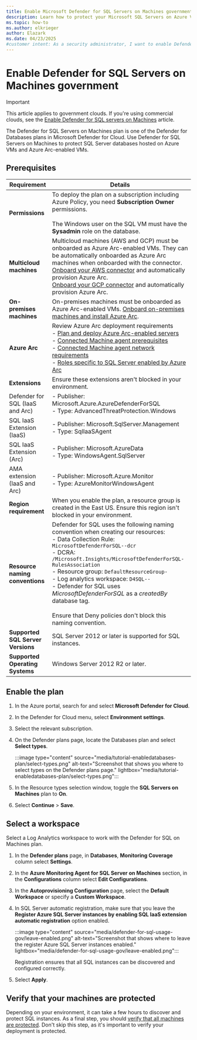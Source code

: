 ```yaml
---
title: Enable Microsoft Defender for SQL Servers on Machines government
description: Learn how to protect your Microsoft SQL Servers on Azure VMs, on government clouds with Microsoft Defender for Cloud.
ms.topic: how-to
ms.author: elkrieger
author: Elazark
ms.date: 04/23/2025
#customer intent: As a security administrator, I want to enable Defender for SQL servers on machines so that I can protect my SQL servers in various environments.
---
```


# Enable Defender for SQL Servers on Machines government

> [!IMPORTANT]
> This article applies to government clouds. If you're using commercial clouds, see the [Enable Defender for SQL servers on Machines](defender-for-sql-usage.md) article.

The Defender for SQL Servers on Machines plan is one of the Defender for Databases plans in Microsoft Defender for Cloud. Use Defender for SQL Servers on Machines to protect SQL Server databases hosted on Azure VMs and Azure Arc-enabled VMs.

## Prerequisites

| Requirement | Details |
|-------------|---------|
| **Permissions** | To deploy the plan on a subscription including Azure Policy, you need **Subscription Owner** permissions. <br> <br> The Windows user on the SQL VM must have the **Sysadmin** role on the database. |
| **Multicloud machines** | Multicloud machines (AWS and GCP) must be onboarded as Azure Arc-enabled VMs. They can be automatically onboarded as Azure Arc machines when onboarded with the connector. <br> [Onboard your AWS connector](quickstart-onboard-aws.md) and automatically provision Azure Arc. <br> [Onboard your GCP connector](quickstart-onboard-gcp.md) and automatically provision Azure Arc. |
| **On-premises machines** | On-premises machines must be onboarded as Azure Arc-enabled VMs. [Onboard on-premises machines and install Azure Arc](/azure/azure-arc/servers/learn/quick-enable-hybrid-vm). |
| **Azure Arc** | Review Azure Arc deployment requirements <br> - [Plan and deploy Azure Arc-enabled servers](/azure/azure-arc/servers/plan-at-scale-deployment) <br> - [Connected Machine agent prerequisites](/azure/azure-arc/servers/prerequisites) <br> - [Connected Machine agent network requirements](/azure/azure-arc/servers/network-requirements) <br> - [Roles specific to SQL Server enabled by Azure Arc](/sql/relational-databases/security/authentication-access/server-level-roles#roles-specific-to-sql-server-enabled-by-azure-arc) |
| **Extensions**| Ensure these extensions aren't blocked in your environment. | 
| Defender for SQL (IaaS and Arc)| - Publisher: Microsoft.Azure.AzureDefenderForSQL<br>  - Type: AdvancedThreatProtection.Windows |
| SQL IaaS Extension (IaaS)| - Publisher: Microsoft.SqlServer.Management<br>  - Type: SqlIaaSAgent |
| SQL IaaS Extension (Arc)| - Publisher: Microsoft.AzureData<br>  - Type: WindowsAgent.SqlServer|
| AMA extension (IaaS and Arc) | - Publisher: Microsoft.Azure.Monitor<br>  - Type: AzureMonitorWindowsAgent |
| **Region requirement** | When you enable the plan, a resource group is created in the East US. Ensure this region isn't blocked in your environment. |
| **Resource naming conventions** | Defender for SQL uses the following naming convention when creating our resources: <br> - Data Collection Rule: `MicrosoftDefenderForSQL--dcr` <br> - DCRA: `/Microsoft.Insights/MicrosoftDefenderForSQL-RulesAssociation` <br> - Resource group: `DefaultResourceGroup-` <br> - Log analytics workspace: `D4SQL--` <br> - Defender for SQL uses *MicrosoftDefenderForSQL* as a *createdBy* database tag. <br><br> Ensure that Deny policies don't block this naming convention. |
| **Supported SQL Server Versions**| SQL Server 2012 or later is supported for SQL instances. |
| **Supported Operating Systems**| Windows Server 2012 R2 or later. |

## Enable the plan

1. In the Azure portal, search for and select **Microsoft Defender for Cloud**.

1. In the Defender for Cloud menu, select **Environment settings**.

1. Select the relevant subscription.

1. On the Defender plans page, locate the Databases plan and select **Select types**.

    :::image type="content" source="media/tutorial-enabledatabases-plan/select-types.png" alt-text="Screenshot that shows you where to select types on the Defender plans page." lightbox="media/tutorial-enabledatabases-plan/select-types.png":::

1. In the Resource types selection window, toggle the **SQL Servers on Machines** plan to **On**.

1. Select **Continue** > **Save**.

## Select a workspace

Select a Log Analytics workspace to work with the Defender for SQL on Machines plan.

1. In the **Defender plans** page, in **Databases**, **Monitoring Coverage** column select **Settings**.

1. In the **Azure Monitoring Agent for SQL Server on Machines** section, in the **Configurations** column select **Edit Configurations**.

1. In the **Autoprovisioning Configuration** page, select the **Default Workspace** or specify a **Custom Workspace**.

1. In SQL Server automatic registration, make sure that you leave the **Register Azure SQL Server instances by enabling SQL IaaS extension automatic registration** option enabled.

    :::image type="content" source="media/defender-for-sql-usage-gov/leave-enabled.png" alt-text="Screenshot that shows where to leave the register Azure SQL Server instances enabled." lightbox="media/defender-for-sql-usage-gov/leave-enabled.png":::

    Registration ensures that all SQL instances can be discovered and configured correctly.

1. Select **Apply**.

## Verify that your machines are protected

Depending on your environment, it can take a few hours to discover and protect SQL instances. As a final step, you should [verify that all machines are protected](verify-machine-protection-gov.md). Don't skip this step, as it's important to verify your deployment is protected.

